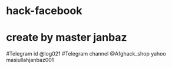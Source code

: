 # hack-facebook
# create by master janbaz
#Telegram id @log021
#Telegram channel @Afghack_shop
yahoo masiullahjanbaz001
